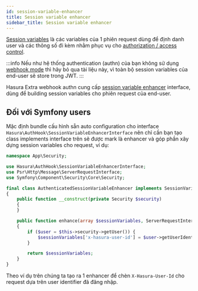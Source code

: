 ```yaml
---
id: session-variable-enhancer
title: Session variable enhancer
sidebar_title: Session variable enhancer
---
```


[Session variables](https://hasura.io/docs/latest/graphql/core/auth/authorization/roles-variables.html#dynamic-session-variables) là
các variables của 1 phiên request dùng để định danh user và các thông số đi kèm nhằm phục vụ cho 
[authorization / access control](https://hasura.io/docs/latest/graphql/core/auth/authorization/index.html).

:::info
Nếu như hệ thống authentication (authn) của bạn không sử dụng [webhook mode](./01-config-webhook.md) thì hãy bỏ qua tài liệu này,
vì toàn bộ session variables của end-user sẽ store trong JWT.
:::

Hasura Extra webhook authn cung cấp [session variable enhancer](https://github.com/hasura-extra/auth-hook/blob/main/src/SessionVariableEnhancerInterface.php) interface,
dùng để building session variables cho phiên request của end-user.

## Đối với Symfony users

Mặc định bundle cấu hình sẵn auto configuration cho interface `Hasura\AuthHook\SessionVariableEnhancerInterface` nên chỉ cần bạn tạo
class implements interface trên sẽ được mark là enhancer và góp phần xây dựng session variables cho request, ví dụ:

```php
namespace App\Security;

use Hasura\AuthHook\SessionVariableEnhancerInterface;
use Psr\Http\Message\ServerRequestInterface;
use Symfony\Component\Security\Core\Security;

final class AuthenticatedSessionVariableEnhancer implements SessionVariableEnhancerInterface
{
    public function __construct(private Security $security)
    {
    }

    public function enhance(array $sessionVariables, ServerRequestInterface $request): array
    {
        if ($user = $this->security->getUser()) {
            $sessionVariables['x-hasura-user-id'] = $user->getUserIdentifier();
        }

        return $sessionVariables;
    }
}
```

Theo ví dụ trên chúng ta tạo ra 1 enhancer để chèn `X-Hasura-User-Id` cho request dựa trên user identifier đã đăng nhập.